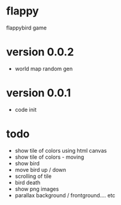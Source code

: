 # flappy
flappybird game 


# version 0.0.2
- world map random gen

# version 0.0.1
- code init


# todo
- show tile of colors using html canvas
- show tile of colors - moving
- show bird
- move bird up / down
- scrolling of tile
- bird death
- show png images
- parallax background / frontground.... etc
